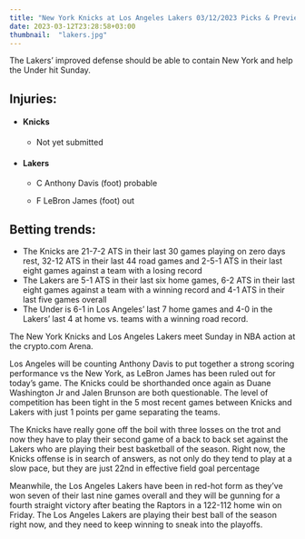 ```yaml
---
title: "New York Knicks at Los Angeles Lakers 03/12/2023 Picks & Preview"
date: 2023-03-12T23:28:58+03:00
thumbnail:  "lakers.jpg"
---
```


The Lakers’ improved defense should be able to contain New York and help the Under hit Sunday.<!--more-->
## Injuries:

  - #### Knicks

    - Not yet submitted

  - #### Lakers

    - C Anthony Davis (foot) probable

    - F LeBron James (foot) out

## Betting trends:

  - The Knicks are 21-7-2 ATS in their last 30 games playing on zero days rest, 32-12 ATS in their last 44 road games and 2-5-1 ATS in their last eight games against a team with a losing record
  - The Lakers are 5-1 ATS in their last six home games, 6-2 ATS in their last eight games against a team with a winning record and 4-1 ATS in their last five games overall
  - The Under is 6-1 in Los Angeles’ last 7 home games and 4-0 in the Lakers’ last 4 at home vs. teams with a winning road record.


The New York Knicks and Los Angeles Lakers meet Sunday in NBA action at the crypto.com Arena.

Los Angeles will be counting Anthony Davis to put together a strong scoring performance vs the New York, as LeBron James has been ruled out for today’s game. The Knicks could be shorthanded once again as Duane Washington Jr and Jalen Brunson are both questionable. The level of competition has been tight in the 5 most recent games between Knicks and Lakers with just 1 points per game separating the teams.

The Knicks have really gone off the boil with three losses on the trot and now they have to play their second game of a back to back set against the Lakers who are playing their best basketball of the season. Right now, the Knicks offense is in search of answers, as not only do they tend to play at a slow pace, but they are just 22nd in effective field goal percentage

Meanwhile, the Los Angeles Lakers have been in red-hot form as they’ve won seven of their last nine games overall and they will be gunning for a fourth straight victory after beating the Raptors in a 122-112 home win on Friday. The Los Angeles Lakers are playing their best ball of the season right now, and they need to keep winning to sneak into the playoffs.

